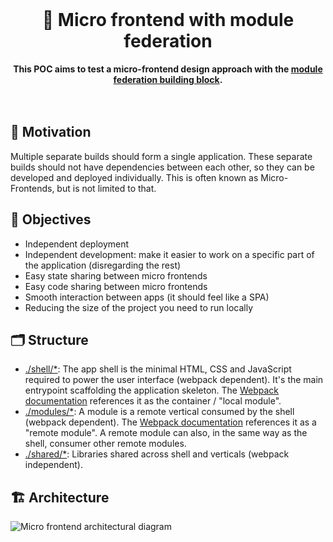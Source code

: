 <br>
<div align="center">
    <h1>🧪 Micro frontend with module federation</h1>
    <strong>This POC aims to test a micro-frontend design approach with the <a href="https://webpack.js.org/concepts/module-federation">module federation building block</a>.</strong>
</div>
<br>
<br>

## 🤔 Motivation

Multiple separate builds should form a single application. These separate builds should not have dependencies between each other, so they can be developed and deployed individually.
This is often known as Micro-Frontends, but is not limited to that.

## 🎯 Objectives

-   Independent deployment
-   Independent development: make it easier to work on a specific part of the application (disregarding the rest)
-   Easy state sharing between micro frontends
-   Easy code sharing between micro frontends
-   Smooth interaction between apps (it should feel like a SPA)
-   Reducing the size of the project you need to run locally

## 🗂 Structure

-   [./shell/\*](./shell): The app shell is the minimal HTML, CSS and JavaScript required to power the user interface (webpack dependent). It's the main entrypoint scaffolding the application skeleton. The [Webpack documentation](https://webpack.js.org/concepts/module-federation/#low-level-concepts) references it as the container / "local module".
-   [./modules/\*](./modules): A module is a remote vertical consumed by the shell (webpack dependent). The [Webpack documentation](https://webpack.js.org/concepts/module-federation/#low-level-concepts) references it as a "remote module". A remote module can also, in the same way as the shell, consumer other remote modules.
-   [./shared/\*](./shared): Libraries shared across shell and verticals (webpack independent).

## 🏗 Architecture

<img alt="Micro frontend architectural diagram" src="https://user-images.githubusercontent.com/10498826/143263059-466a5261-aa7a-4ebb-b02c-e31db661f46e.png">
